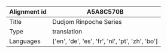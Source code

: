 |Alignment id | A5A8C570B
| --- | --- 
|Title | Dudjom Rinpoche Series 
|Type | translation
|Languages | ['en', 'de', 'es', 'fr', 'nl', 'pt', 'zh', 'bo']